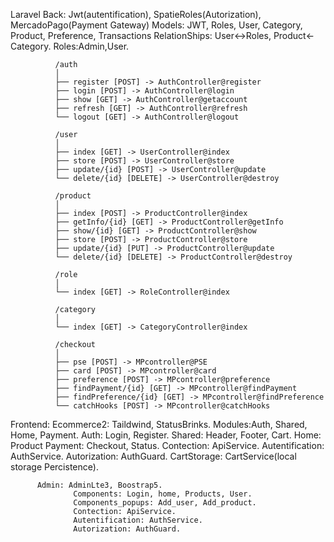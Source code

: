 
Laravel Back: Jwt(autentification), SpatieRoles(Autorization), MercadoPago(Payment Gateway)
            Models: JWT, Roles, User, Category, Product, Preference, Transactions
            RelationShips: User<->Roles, Product<-Category.
                          Roles:Admin,User.
         

              /auth
              │
              ├── register [POST] -> AuthController@register
              ├── login [POST] -> AuthController@login
              ├── show [GET] -> AuthController@getaccount
              ├── refresh [GET] -> AuthController@refresh
              └── logout [GET] -> AuthController@logout
              
              /user
              │
              ├── index [GET] -> UserController@index
              ├── store [POST] -> UserController@store
              ├── update/{id} [POST] -> UserController@update
              └── delete/{id} [DELETE] -> UserController@destroy
              
              /product
              │
              ├── index [POST] -> ProductController@index
              ├── getInfo/{id} [GET] -> ProductController@getInfo
              ├── show/{id} [GET] -> ProductController@show
              ├── store [POST] -> ProductController@store
              ├── update/{id} [PUT] -> ProductController@update
              └── delete/{id} [DELETE] -> ProductController@destroy
              
              /role
              │
              └── index [GET] -> RoleController@index
              
              /category
              │
              └── index [GET] -> CategoryController@index
              
              /checkout
              │
              ├── pse [POST] -> MPcontroller@PSE
              ├── card [POST] -> MPcontroller@card
              ├── preference [POST] -> MPcontroller@preference
              ├── findPayment/{id} [GET] -> MPcontroller@findPayment
              ├── findPreference/{id} [GET] -> MPcontroller@findPreference
              └── catchHooks [POST] -> MPcontroller@catchHooks
      
Frontend: Ecommerce2: Taildwind, StatusBrinks.
                      Modules:Auth, Shared, Home, Payment.
                              Auth: Login, Register.
                              Shared: Header, Footer, Cart.
                              Home: Product
                              Payment: Checkout, Status.
                      Contection: ApiService.
                      Autentification: AuthService.
                      Autorization: AuthGuard.
                      CartStorage: CartService(local storage Percistence).


          Admin: AdminLte3, Boostrap5.
                  Components: Login, home, Products, User.
                  Components_popups: Add_user, Add_product.
                  Contection: ApiService.
                  Autentification: AuthService.
                  Autorization: AuthGuard.

